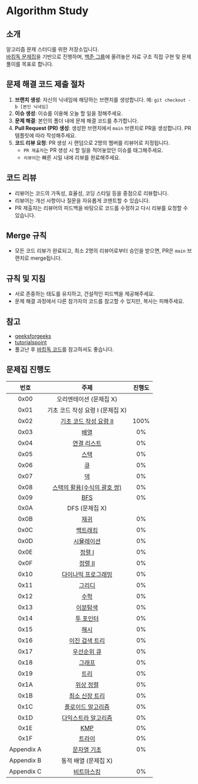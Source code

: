 # Algorithm Study

## 소개
알고리즘 문제 스터디를 위한 저장소입니다. \
[바킹독 문제집](https://www.acmicpc.net/workbook/by/BaaaaaaaaaaarkingDog/1)을 기반으로 진행하며, [백준 그룹](https://www.acmicpc.net/group/ranklist/20655)에 올려놓은 자료 구조 직접 구현 및 문제 풀이를 목표로 합니다.

## 문제 해결 코드 제출 절차
1. **브랜치 생성**: 자신의 닉네임에 해당하는 브랜치를 생성합니다. 예: `git checkout -b [본인 닉네임]`
2. **이슈 생성**: 이슈를 이용해 오늘 할 일을 정해주세요.
3. **문제 해결**: 본인의 폴더 내에 문제 해결 코드를 추가합니다.
4. **Pull Request (PR) 생성**: 생성한 브랜치에서 `main` 브랜치로 PR을 생성합니다. PR 템플릿에 따라 작성해주세요.
5. **코드 리뷰 요청**: PR 생성 시 랜덤으로 2명의 멤버를 리뷰어로 지정됩니다.
   - `PR 제출자`는 PR 생성 시 할 일을 적어놓았던 이슈를 태그해주세요.
   - `리뷰어`는 빠른 시일 내에 리뷰를 완료해주세요.

## 코드 리뷰
- 리뷰어는 코드의 가독성, 효율성, 코딩 스타일 등을 중점으로 리뷰합니다.
- 리뷰어는 개선 사항이나 질문을 자유롭게 코멘트할 수 있습니다.
- PR 제출자는 리뷰어의 피드백을 바탕으로 코드를 수정하고 다시 리뷰를 요청할 수 있습니다.

## Merge 규칙
- 모든 코드 리뷰가 완료되고, 최소 2명의 리뷰어로부터 승인을 받으면, PR은 `main` 브랜치로 merge됩니다.

## 규칙 및 지침
- 서로 존중하는 태도를 유지하고, 건설적인 피드백을 제공해주세요.
- 문제 해결 과정에서 다른 참가자의 코드를 참고할 수 있지만, 복사는 피해주세요.

## 참고
- [geeksforgeeks](https://www.geeksforgeeks.org/singly-linked-list-definition-meaning-dsa/)
- [tutorialspoint](https://www.tutorialspoint.com/data_structures_algorithms/linked_list_algorithms.htm)
- 풀고난 후 [바킹독 코드](https://github.com/encrypted-def/basic-algo-lecture/tree/master)를 참고하셔도 좋습니다.

## 문제집 진행도
| 번호 | 주제 | 진행도 |
| :--: | :--: | :--: |
| 0x00 | 오리엔테이션 (문제집 X) | |
| 0x01 | 기초 코드 작성 요령 I (문제집 X) | |
| 0x02 | [기초 코드 작성 요령 II](https://www.acmicpc.net/workbook/view/7306) | 100% |
| 0x03 | [배열](https://www.acmicpc.net/workbook/view/7307) | 0% |
| 0x04 | [연결 리스트](https://www.acmicpc.net/workbook/view/7308) | 0% |
| 0x05 | [스택](https://www.acmicpc.net/workbook/view/7309) | 0% |
| 0x06 | [큐](https://www.acmicpc.net/workbook/view/7310) | 0% |
| 0x07 | [덱](https://www.acmicpc.net/workbook/view/7311) | 0% |
| 0x08 | [스택의 활용(수식의 괄호 쌍)](https://www.acmicpc.net/workbook/view/7312) | 0% |
| 0x09 | [BFS](https://www.acmicpc.net/workbook/view/7313) | 0% |
| 0x0A | DFS (문제집 X) | |
| 0x0B | [재귀](https://www.acmicpc.net/workbook/view/7314) | 0% |
| 0x0C | [백트래킹](https://www.acmicpc.net/workbook/view/7315) | 0% |
| 0x0D | [시뮬레이션](https://www.acmicpc.net/workbook/view/7316) | 0% |
| 0x0E | [정렬 I](https://www.acmicpc.net/workbook/view/7317) | 0% |
| 0x0F | [정렬 II](https://www.acmicpc.net/workbook/view/7318) | 0% |
| 0x10 | [다이나믹 프로그래밍](https://www.acmicpc.net/workbook/view/7319) | 0% |
| 0x11 | [그리디](https://www.acmicpc.net/workbook/view/7320) | 0% |
| 0x12 | [수학](https://www.acmicpc.net/workbook/view/8174) | 0% |
| 0x13 | [이분탐색](https://www.acmicpc.net/workbook/view/8400) | 0% |
| 0x14 | [투 포인터](https://www.acmicpc.net/workbook/view/8709) | 0% |
| 0x15 | [해시](https://www.acmicpc.net/workbook/view/9063) | 0% |
| 0x16 | [이진 검색 트리](https://www.acmicpc.net/workbook/view/9346) | 0% |
| 0x17 | [우선순위 큐](https://www.acmicpc.net/workbook/view/9502) | 0% |
| 0x18 | [그래프](https://www.acmicpc.net/workbook/view/9562) | 0% |
| 0x19 | [트리](https://www.acmicpc.net/workbook/view/9657) | 0% |
| 0x1A | [위상 정렬](https://www.acmicpc.net/workbook/view/9738) | 0% |
| 0x1B | [최소 신장 트리](https://www.acmicpc.net/workbook/view/9907) | 0% |
| 0x1C | [플로이드 알고리즘](https://www.acmicpc.net/workbook/view/10318) | 0% |
| 0x1D | [다익스트라 알고리즘](https://www.acmicpc.net/workbook/view/10433) | 0% |
| 0x1E | [KMP](https://www.acmicpc.net/workbook/view/12205) | 0% |
| 0x1F | [트라이](https://www.acmicpc.net/workbook/view/12649) | 0% |
| Appendix A | [문자열 기초](https://www.acmicpc.net/workbook/view/14409) | 0% |
| Appendix B | 동적 배열 (문제집 X) | |
| Appendix C | [비트마스킹]([workbook/Appendix%20C.md](https://www.acmicpc.net/workbook/view/18875)) | 0% |
